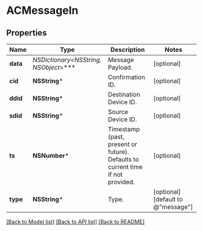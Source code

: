 # ACMessageIn

## Properties
Name | Type | Description | Notes
------------ | ------------- | ------------- | -------------
**data** | **NSDictionary&lt;NSString*, NSObject*&gt;*** | Message Payload. | [optional] 
**cid** | **NSString*** | Confirmation ID. | [optional] 
**ddid** | **NSString*** | Destination Device ID. | [optional] 
**sdid** | **NSString*** | Source Device ID. | [optional] 
**ts** | **NSNumber*** | Timestamp (past, present or future). Defaults to current time if not provided. | [optional] 
**type** | **NSString*** | Type. | [optional] [default to @"message"]

[[Back to Model list]](../README.md#documentation-for-models) [[Back to API list]](../README.md#documentation-for-api-endpoints) [[Back to README]](../README.md)


